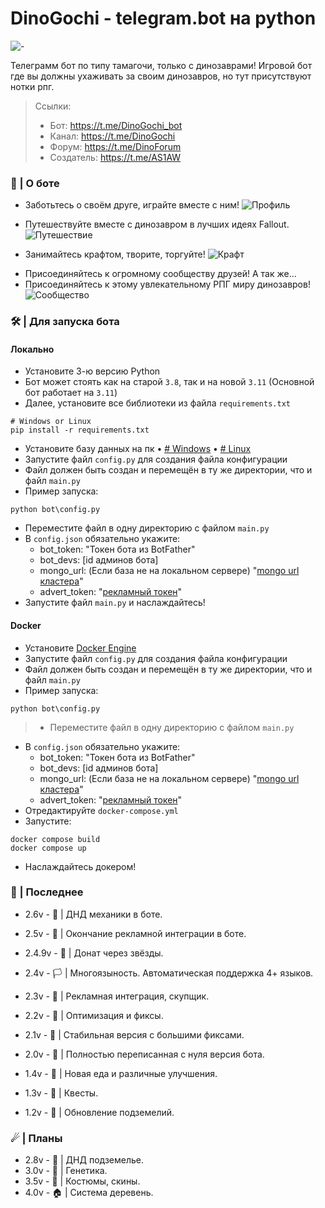 # DinoGochi - telegram.bot на python
![-](images/preview/placeholder.png)

Телеграмм бот по типу тамагочи, только с динозаврами!
Игровой бот где вы должны ухаживать за своим динозавров, но тут присутствуют нотки рпг.

 > Ссылки:
 > - Бот: https://t.me/DinoGochi_bot
 > - Канал: https://t.me/DinoGochi
 > - Форум: https://t.me/DinoForum
 > - Создатель: https://t.me/AS1AW

### 🦕 | О боте

- Заботьтесь о своём друге, играйте вместе с ним!
![Профиль](images/preview/profile_i.png)

- Путешествуйте вместе с динозавром в лучших идеях Fallout.
![Путешествие](images/preview/journey_i.png)

- Занимайтесь крафтом, творите, торгуйте!
![Крафт](images/preview/craft_i.png)

<!-- - Покоряйте подземелья, сражайтесь с злыми тварями!
![Подземелья](images/preview/dungeons_i.png) -->

- Присоединяйтесь к огромному сообществу друзей! А так же...
- Присоединяйтесь к этому увлекательному РПГ миру динозавров!
![Сообщество](images/preview/community.png)


### 🛠 | Для запуска бота
#### Локально
- Установите 3-ю версию Python
- Бот может стоять как на старой `3.8`, так и на новой `3.11` (Основной бот работает на `3.11`)
- Далее, установите все библиотеки из файла `requirements.txt`
>
    # Windows or Linux
    pip install -r requirements.txt

- Установите базу данных на пк
• [# Windows](
    https://metanit.com/nosql/mongodb/1.2.php
   )
• [# Linux](
    https://www.dmosk.ru/miniinstruktions.php?mini=mongodb-ubuntu
   )
- Запустите файл `config.py` для создания файла конфигурации
- Файл должен быть создан и перемещён в ту же директории, что и файл `main.py`
- Пример запуска: 
>
    python bot\config.py
- Переместите файл в одну директорию с файлом `main.py`
- В `config.json` обязательно укажите: 
  - bot_token: "Токен бота из BotFather"
  - bot_devs: [id админов бота]
  - mongo_url: (Если база не на локальном сервере) "[mongo url кластера](https://gist.github.com/DeltaCoderr/0de27e6088822302dcb27db1827d64c1?permalink_comment_id=3676453)"
  - advert_token: "[рекламный токен](https://gramads.net/)"
- Запустите файл `main.py` и наслаждайтесь!
  
#### Docker
- Установите [Docker Engine](https://docs.docker.com/engine/install/)
- Запустите файл `config.py` для создания файла конфигурации
- Файл должен быть создан и перемещён в ту же директории, что и файл `main.py`
- Пример запуска: 
>
    python bot\config.py
> - Переместите файл в одну директорию с файлом `main.py`
- В `config.json` обязательно укажите: 
  - bot_token: "Токен бота из BotFather"
  - bot_devs: [id админов бота]
  - mongo_url: (Если база не на локальном сервере) "[mongo url кластера](https://gist.github.com/DeltaCoderr/0de27e6088822302dcb27db1827d64c1?permalink_comment_id=3676453)"
  - advert_token: "[рекламный токен](https://gramads.net/)"
- Отредактируйте `docker-compose.yml`
- Запустите:
>
    docker compose build
    docker compose up
- Наслаждайтесь докером!


### 📜 | Последнее

- 2.6v - 🎲 | ДНД механики в боте.
- 2.5v - 🎰 | Окончание рекламной интеграции в боте.
- 2.4.9v - 👑 | Донат через звёзды.

- 2.4v - 🏳 | Многоязыность. Автоматическая поддержка 4+ языков.
- 2.3v - 🎫 | Рекламная интеграция, скупщик.
- 2.2v - 🎩 | Оптимизация и фиксы.
- 2.1v - 🍣 | Стабильная версия с большими фиксами.

- 2.0v - 🍡 | Полностью переписанная с нуля версия бота.
- 1.4v - 🌭 | Новая еда и различные улучшения.
- 1.3v - 📜 | Квесты.
- 1.2v - 🗻 | Обновление подземелий.

### ☄ | Планы

- 2.8v - 🗻 | ДНД подземелье.
- 3.0v - 🧬 | Генетика.
- 3.5v - 🧥 | Костюмы, скины.
- 4.0v - 🏠 | Система деревень.